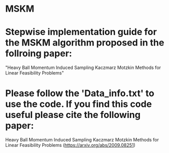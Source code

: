 # MSKM

# Stepwise implementation guide for the MSKM algorithm proposed in the follroing paper:

"Heavy Ball Momentum Induced Sampling Kaczmarz Motzkin Methods for Linear Feasibility Problems"

# Please follow the 'Data_info.txt' to use the code. If you find this code useful please cite the following paper:

Heavy Ball Momentum Induced Sampling Kaczmarz Motzkin Methods for Linear Feasibility Problems (https://arxiv.org/abs/2009.08251)
